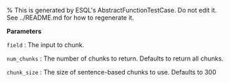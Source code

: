 % This is generated by ESQL's AbstractFunctionTestCase. Do not edit it. See ../README.md for how to regenerate it.

**Parameters**

`field`
:   The input to chunk.

`num_chunks`
:   The number of chunks to return. Defaults to return all chunks.

`chunk_size`
:   The size of sentence-based chunks to use. Defaults to 300

